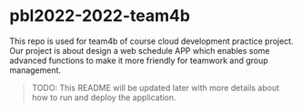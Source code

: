 # pbl2022-2022-team4b

This repo is used for team4b of course cloud development practice project. Our project is about design a web schedule APP which enables some advanced functions to make it more friendly for teamwork and group management.

> TODO: This README will be updated later with more details about how to run and deploy the application.
